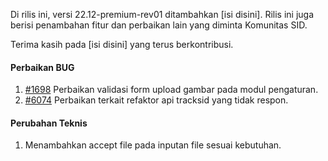Di rilis ini, versi 22.12-premium-rev01 ditambahkan [isi disini]. Rilis ini juga berisi penambahan fitur dan perbaikan lain yang diminta Komunitas SID.

Terima kasih pada [isi disini] yang terus berkontribusi.



#### Perbaikan BUG

1. [#1698](https://github.com/OpenSID/premium/issues/1698) Perbaikan validasi form upload gambar pada modul pengaturan.
2. [#6074](https://github.com/OpenSID/OpenSID/issues/6074) Perbaikan terkait refaktor api tracksid yang tidak respon.

#### Perubahan Teknis

1. Menambahkan accept file pada inputan file sesuai kebutuhan.
